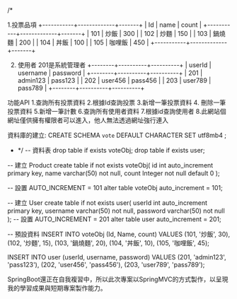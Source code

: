 /*

1.投票品項
+-----------+-------------+-------+
|    Id     |    name     | count | 
+-----------+-------------+-------+
|    101    |   炒飯       |  300  |
|    102    |   炒麵       |  150  |
|    103    |   鍋燒麵     |  200  | 
|    104    |   丼飯       |  100  | 
|    105    |   咖哩飯     |  450  |
+-----------+-------------+-------+

2. 使用者
201是系統管理者
+--------+----------+----------+
| userId | username | password |
+--------+----------+----------+
|  201   | admin123 | pass123  |
|  202   | user456  | pass456  |
|  203   | user789  | pass789  |
+--------+----------+----------+

功能API
1.查詢所有投票資料
2.根據Id查詢投票
3.新增一筆投票資料
4. 刪除一筆投票資料
5.新增一筆計數
6.查詢所有使用者資料
7.根據id查詢使用者
8.此網站個網址僅供擁有權限者可以進入，他人無法透過網址強行連入


資料庫的建立: CREATE SCHEMA `vote` DEFAULT CHARACTER SET utf8mb4 ;

 * */
-- 資料表
drop table if exists voteObj;
drop table if exists user;

-- 建立 Product
create table if not exists voteObj(
	id int auto_increment primary key,
    name varchar(50) not null,
    count Integer not null default 0
);

-- 設置 AUTO_INCREMENT = 101
alter table voteObj auto_increment = 101;

-- 建立 User
create table if not exists user(
	userId int auto_increment primary key,
    username varchar(50) not null,
    password varchar(50) not null
);
-- 設置 AUTO_INCREMENT = 201
alter table user auto_increment = 201;



-- 預設資料
INSERT INTO voteObj (Id, Name, count) VALUES
(101, '炒飯', 30),
(102, '炒麵', 15),
(103, '鍋燒麵', 20),
(104, '丼飯', 10),
(105, '咖哩飯', 45);

INSERT INTO user (userId, username, password) VALUES
(201, 'admin123', 'pass123'),
(202, 'user456', 'pass456'),
(203, 'user789', 'pass789');

SpringBoot還正在自我複習中，所以此次專案以SpringMVC的方式製作，以呈現我的學習成果與短期專案製作能力。
